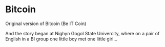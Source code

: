 # Bitcoin
Original version of Bitcoin (Be IT Coin)

And the story began at Nighyn Gogol State Univercity, where on a pair of English in a BI group one little boy met one little girl...
